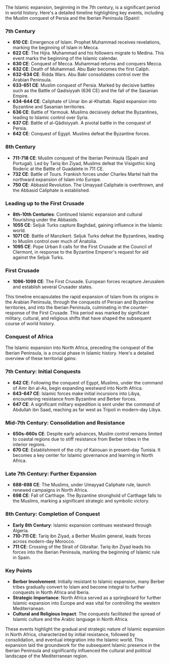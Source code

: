 The Islamic expansion, beginning in the 7th century, is a significant period in world history. Here's a detailed timeline highlighting key events, including the Muslim conquest of Persia and the Iberian Peninsula (Spain):

### 7th Century

- **610 CE**: Emergence of Islam. Prophet Muhammad receives revelations, marking the beginning of Islam in Mecca.
- **622 CE**: The Hijra. Muhammad and his followers migrate to Medina. This event marks the beginning of the Islamic calendar.
- **630 CE**: Conquest of Mecca. Muhammad returns and conquers Mecca.
- **632 CE**: Death of Muhammad. Abu Bakr becomes the first Caliph.
- **632-634 CE**: Ridda Wars. Abu Bakr consolidates control over the Arabian Peninsula.
- **633-651 CE**: Muslim conquest of Persia. Marked by decisive battles such as the Battle of Qadisiyyah (636 CE) and the fall of the Sasanian Empire.
- **634-644 CE**: Caliphate of Umar ibn al-Khattab. Rapid expansion into Byzantine and Sasanian territories.
- **636 CE**: Battle of Yarmouk. Muslims decisively defeat the Byzantines, leading to Islamic control over Syria.
- **637 CE**: Battle of al-Qādisiyyah. A pivotal battle in the conquest of Persia.
- **642 CE**: Conquest of Egypt. Muslims defeat the Byzantine forces.

### 8th Century

- **711-718 CE**: Muslim conquest of the Iberian Peninsula (Spain and Portugal). Led by Tariq ibn Ziyad, Muslims defeat the Visigothic king Roderic at the Battle of Guadalete in 711 CE.
- **732 CE**: Battle of Tours. Frankish forces under Charles Martel halt the northward expansion of Islam into Europe.
- **750 CE**: Abbasid Revolution. The Umayyad Caliphate is overthrown, and the Abbasid Caliphate is established.

### Leading up to the First Crusade

- **8th-10th Centuries**: Continued Islamic expansion and cultural flourishing under the Abbasids.
- **1055 CE**: Seljuk Turks capture Baghdad, gaining influence in the Islamic world.
- **1071 CE**: Battle of Manzikert. Seljuk Turks defeat the Byzantines, leading to Muslim control over much of Anatolia.
- **1095 CE**: Pope Urban II calls for the First Crusade at the Council of Clermont, in response to the Byzantine Emperor's request for aid against the Seljuk Turks.

### First Crusade

- **1096-1099 CE**: The First Crusade. European forces recapture Jerusalem and establish several Crusader states.

This timeline encapsulates the rapid expansion of Islam from its origins in the Arabian Peninsula, through the conquests of Persian and Byzantine territories, and into the Iberian Peninsula, culminating in the counter-response of the First Crusade. This period was marked by significant military, cultural, and religious shifts that have shaped the subsequent course of world history.

### Conquest of Africa

The Islamic expansion into North Africa, preceding the conquest of the Iberian Peninsula, is a crucial phase in Islamic history. Here's a detailed overview of these territorial gains:

### 7th Century: Initial Conquests

- **642 CE**: Following the conquest of Egypt, Muslims, under the command of Amr ibn al-As, begin expanding westward into North Africa.
- **643-647 CE**: Islamic forces make initial incursions into Libya, encountering resistance from Byzantine and Berber forces.
- **647 CE**: A significant military expedition is sent under the command of Abdullah ibn Saad, reaching as far west as Tripoli in modern-day Libya.

### Mid-7th Century: Consolidation and Resistance

- **650s-660s CE**: Despite early advances, Muslim control remains limited to coastal regions due to stiff resistance from Berber tribes in the interior regions.
- **670 CE**: Establishment of the city of Kairouan in present-day Tunisia. It becomes a key center for Islamic governance and learning in North Africa.

### Late 7th Century: Further Expansion

- **688-698 CE**: The Muslims, under Umayyad Caliphate rule, launch renewed campaigns in North Africa.
- **698 CE**: Fall of Carthage. The Byzantine stronghold of Carthage falls to the Muslims, marking a significant strategic and symbolic victory.

### 8th Century: Completion of Conquest

- **Early 8th Century**: Islamic expansion continues westward through Algeria.
- **710-711 CE**: Tariq ibn Ziyad, a Berber Muslim general, leads forces across modern-day Morocco.
- **711 CE**: Crossing of the Strait of Gibraltar. Tariq ibn Ziyad leads his forces into the Iberian Peninsula, marking the beginning of Islamic rule in Spain.

### Key Points

- **Berber Involvement**: Initially resistant to Islamic expansion, many Berber tribes gradually convert to Islam and become integral to further conquests in North Africa and Iberia.
- **Strategic Importance**: North Africa served as a springboard for further Islamic expansion into Europe and was vital for controlling the western Mediterranean.
- **Cultural and Religious Impact**: The conquests facilitated the spread of Islamic culture and the Arabic language in North Africa.

These events highlight the gradual and strategic nature of Islamic expansion in North Africa, characterized by initial resistance, followed by consolidation, and eventual integration into the Islamic world. This expansion laid the groundwork for the subsequent Islamic presence in the Iberian Peninsula and significantly influenced the cultural and political landscape of the Mediterranean region.
